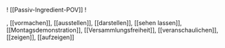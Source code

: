  ! [[Passiv-Ingredient-POV]] !

, [[vormachen]], [[ausstellen]], [[darstellen]], [[sehen lassen]], [[Montagsdemonstration]], [[Versammlungsfreiheit]], [[veranschaulichen]], [[zeigen]], [[aufzeigen]]